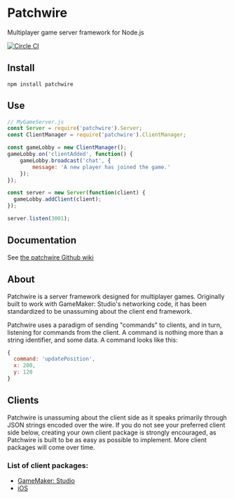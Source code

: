 # Patchwire
Multiplayer game server framework for Node.js

[![Circle CI](https://circleci.com/gh/twisterghost/patchwire.svg?style=svg)](https://circleci.com/gh/twisterghost/patchwire)

## Install
`npm install patchwire`

## Use
```JavaScript
// MyGameServer.js
const Server = require('patchwire').Server;
const ClientManager = require('patchwire').ClientManager;

const gameLobby = new ClientManager();
gameLobby.on('clientAdded', function() {
    gameLobby.broadcast('chat', {
        message: 'A new player has joined the game.'
    });
});

const server = new Server(function(client) {
  gameLobby.addClient(client);
});

server.listen(3001);
```

## Documentation

See [the patchwire Github wiki](https://github.com/twisterghost/patchwire/wiki)

## About

Patchwire is a server framework designed for multiplayer games. Originally built to work with GameMaker: Studio's networking code, it has been standardized to be unassuming about the client end framework.

Patchwire uses a paradigm of sending "commands" to clients, and in turn, listening for commands from the client. A command is nothing more than a string identifier, and some data. A command looks like this:

```JavaScript
{
  command: 'updatePosition',
  x: 200,
  y: 120
}
```

## Clients

Patchwire is unassuming about the client side as it speaks primarily through JSON strings encoded over the wire. If you do not see your preferred client side below, creating your own client package is strongly encouraged, as Patchwire is built to be as easy as possible to implement. More client packages will come over time.

### List of client packages:

* [GameMaker: Studio](https://github.com/twisterghost/patchwire-gm)
* [iOS](https://github.com/VictorBX/patchwire-ios)

